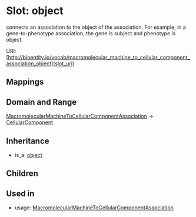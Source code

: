 # Slot: object


connects an association to the object of the association. For example, in a gene-to-phenotype association, the gene is subject and phenotype is object.

URI: [http://bioentity.io/vocab/macromolecular_machine_to_cellular_component_association_object](slot_uri)
## Mappings

## Domain and Range

[MacromolecularMachineToCellularComponentAssociation](MacromolecularMachineToCellularComponentAssociation.md) -> [CellularComponent](CellularComponent.md)
## Inheritance

 *  is_a: [object](object.md)
## Children

## Used in

 *  usage: [MacromolecularMachineToCellularComponentAssociation](MacromolecularMachineToCellularComponentAssociation.md)
